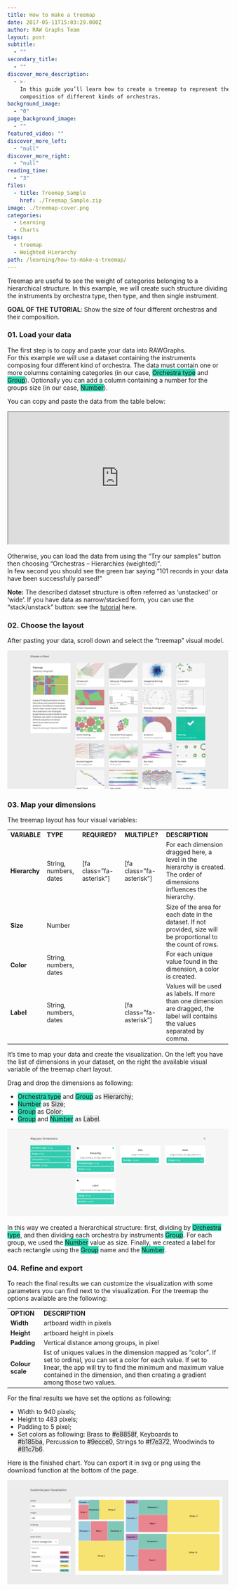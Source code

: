 ```yaml
---
title: How to make a treemap
date: 2017-05-11T15:03:29.000Z
author: RAW Graphs Team
layout: post
subtitle:
  - ""
secondary_title:
  - ""
discover_more_description:
  - >-
    In this guide you’ll learn how to create a treemap to represent the
    composition of different kinds of orchestras.
background_image:
  - "0"
page_background_image:
  - ""
featured_video: ""
discover_more_left:
  - "null"
discover_more_right:
  - "null"
reading_time:
  - "3"
files:
  - title: Treemap_Sample
    href: ./Treemap_Sample.zip
image: ./treemap-cover.png
categories:
  - Learning
  - Charts
tags:
  - treemap
  - Weighted Hierarchy
path: /learning/how-to-make-a-treemap/
---
```


<span style="font-weight: 400;">Treemap are useful to see the weight of categories belonging to a hierarchical structure. In this example, we will create such structure dividing the instruments by orchestra type, then type, and then single instrument.</span>

**GOAL OF THE TUTORIAL**: <span style="font-weight: 400;">Show the size of four different orchestras and their composition.</span>

### 01. Load your data

The first step is to copy and paste your data into RAWGraphs.  
For this example we will use a dataset containing the instruments composing four different kind of orchestra. The data must contain one or more columns containing categories (in our case, <span class="data-dimension" style="background-color: #2dd8b1;">Orchestra type</span> and <span class="data-dimension" style="background-color: #2dd8b1;">Group</span>). Optionally you can add a column containing a number for the groups size (in our case, <span class="data-dimension" style="background-color: #2dd8b1;">Number</span>).

You can copy and paste the data from the table below:

<iframe src="https://docs.google.com/spreadsheets/d/1g3mYU-0ada18HjCtlm_t6il_VPo-rTvnsVZV4w-Q6P8/pubhtml?widget=true&amp;headers=false" width="100%" height="300"></iframe>

Otherwise, you can load the data from using the “Try our samples” button then choosing “Orchestras &#8211; Hierarchies (weighted)”.  
In few second you should see the green bar saying “101 records in your data have been successfully parsed!”

**Note:** The described dataset structure is often referred as ‘unstacked’ or ‘wide’. If you have data as narrow/stacked form, you can use the “stack/unstack” button: see the <a style="background-color: #ffffff;" href="https://rawgraphs.io/learning/stack-your-unstacked-data-meet-the-unpivoter">tutorial</a> here.

### 02. Choose the layout

<span style="font-weight: 400;">After pasting your data, scroll down and select the “treemap” visual model.</span>

![](./treemap-selection.png)

### 03. Map your dimensions

<span style="font-weight: 400;">The treemap layout has four visual variables</span>:

<table>
<tbody>
<tr>
<td><strong>VARIABLE</strong></td>
<td><strong>TYPE</strong></td>
<td><strong>REQUIRED?</strong></td>
<td><strong>MULTIPLE?</strong></td>
<td><strong>DESCRIPTION</strong></td>
</tr>
<tr>
<td><strong>Hierarchy</strong></td>
<td>String, numbers, dates</td>
<td>[fa class=”fa-asterisk”]</td>
<td>[fa class=”fa-asterisk”]</td>
<td>For each dimension dragged here, a level in the hierarchy is created. The order of dimensions influences the hierarchy.</td>
</tr>
<tr>
<td><strong>Size</strong></td>
<td><span style="font-weight: 400;">Number</span></td>
<td></td>
<td></td>
<td><span style="font-weight: 400;">Size of the area for each date in the dataset. If not provided, size will be proportional to the count of rows.</span></td>
</tr>
<tr>
<td><strong>Color</strong></td>
<td><span style="font-weight: 400;">String, numbers, dates</span></td>
<td></td>
<td></td>
<td><span style="font-weight: 400;">For each unique value found in the dimension, a color is created.</span></td>
</tr>
<tr>
<td><strong>Label</strong></td>
<td><span style="font-weight: 400;">String, numbers, dates</span></td>
<td></td>
<td>[fa class=”fa-asterisk”]</td>
<td><span style="font-weight: 400;">Values will be used as labels. If more than one dimension are dragged, the label will contains the values separated by comma.</span></td>
</tr>
</tbody>
</table>

<span style="font-weight: 400;">It’s time to map your data and create the visualization. On the left you have the list of dimensions in your dataset, on the right the available visual variable of the treemap chart layout. </span>

Drag and drop the dimensions as following:

- <span style="font-weight: 400;"><span class="data-dimension" style="background-color: #2dd8b1;">Orchestra type</span> and <span class="data-dimension" style="background-color: #2dd8b1;">Group</span> as <span class="layout-dimension" style="background-color: #e6e6e6;">Hierarchy</span>;</span>
- <span style="font-weight: 400;"><span class="data-dimension" style="background-color: #2dd8b1;">Number</span> as <span class="layout-dimension" style="background-color: #e6e6e6;">Size</span>;</span>
- <span style="font-weight: 400;"><span class="data-dimension" style="background-color: #2dd8b1;">Group</span> as <span class="layout-dimension" style="background-color: #e6e6e6;">Color</span>;</span>
- <span style="font-weight: 400;"><span class="data-dimension" style="background-color: #2dd8b1;">Group</span> and <span class="data-dimension" style="background-color: #2dd8b1;">Number</span> as <span class="layout-dimension" style="background-color: #e6e6e6;">Label</span>.</span>

![](./treemap-mapping.png)

<span style="font-weight: 400;">In this way we created a hierarchical structure: first, dividing by <span class="data-dimension" style="background-color: #2dd8b1;">Orchestra type</span>, and then dividing each orchestra by instruments <span class="data-dimension" style="background-color: #2dd8b1;">Group</span>. For each group, we used the <span class="data-dimension" style="background-color: #2dd8b1;">Number</span> value as size. Finally, we created a label for each rectangle using the <span class="data-dimension" style="background-color: #2dd8b1;">Group</span> name and the <span class="data-dimension" style="background-color: #2dd8b1;">Number</span>.</span>

### 04. Refine and export

<span style="font-weight: 400;">To reach the final results we can customize the visualization with some parameters you can find next to the visualization. </span><span style="font-weight: 400;">For the treemap the </span><span style="font-weight: 400;">options available are the following:</span>

<table>
<tbody>
<tr>
<td><strong>OPTION</strong></td>
<td><strong>DESCRIPTION</strong></td>
</tr>
<tr>
<td><strong>Width</strong></td>
<td><span style="font-weight: 400;">artboard width in pixels</span></td>
</tr>
<tr>
<td><strong>Height</strong></td>
<td><span style="font-weight: 400;">artboard height in pixels</span></td>
</tr>
<tr>
<td><strong>Padding</strong></td>
<td><span style="font-weight: 400;">Vertical distance among groups, in pixel</span></td>
</tr>
<tr>
<td><strong>Colour scale</strong></td>
<td><span style="font-weight: 400;">list of uniques values in the dimension mapped as “color”. If set to ordinal, you can set a color for each value. If set to linear, the app will try to find the minimum and maximum value contained in the dimension, and then creating a gradient among those two values.</span></td>
</tr>
</tbody>
</table>

<span style="font-weight: 400;">For the final results we have set the options as following:</span>

- <span style="font-weight: 400;">Width to 940 pixels;</span>
- <span style="font-weight: 400;">Height to 483 pixels;</span>
- <span style="font-weight: 400;">Padding to 5 pixel;</span>
- <span style="font-weight: 400;">Set colors as following: </span><span style="font-weight: 400;">Brass to <span class="layout-dimension" style="background-color: #e6e6e6;">#e8858f</span>, </span><span style="font-weight: 400;">Keyboards to <span class="layout-dimension" style="background-color: #e6e6e6;">#b185ba</span>, </span><span style="font-weight: 400;">Percussion to <span class="layout-dimension" style="background-color: #e6e6e6;">#9ecce0</span>, </span><span style="font-weight: 400;">Strings to <span class="layout-dimension" style="background-color: #e6e6e6;">#f7e372</span>, </span><span style="font-weight: 400;">Woodwinds to <span class="layout-dimension" style="background-color: #e6e6e6;">#81c7b6</span>.</span>

<span style="font-weight: 400;">Here is the finished chart. You can export it in svg or png using the download function at the bottom of the page.</span>

![](./treemap-options-1.png)
